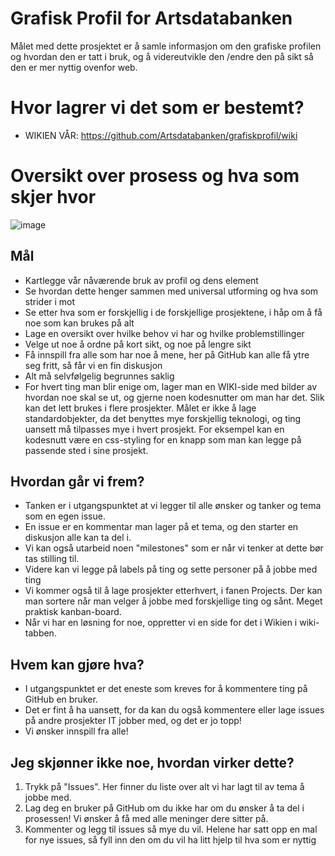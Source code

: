 # Grafisk Profil for Artsdatabanken
Målet med dette prosjektet er å samle informasjon om den grafiske profilen og hvordan den er tatt i bruk, og å videreutvikle den /endre den på sikt så den er mer nyttig ovenfor web.

# Hvor lagrer vi det som er bestemt?

- WIKIEN VÅR: https://github.com/Artsdatabanken/grafiskprofil/wiki


# Oversikt over prosess og hva som skjer hvor
![image](https://user-images.githubusercontent.com/281359/59923787-8f021780-9434-11e9-98af-3712f58c7eb2.png)

## Mål
- Kartlegge vår nåværende bruk av profil og dens element
- Se hvordan dette henger sammen med universal utforming og hva som strider i mot
- Se etter hva som er forskjellig i de forskjellige prosjektene, i håp om å få noe som kan brukes på alt
- Lage en oversikt over hvilke behov vi har og hvilke problemstillinger
- Velge ut noe å ordne på kort sikt, og noe på lengre sikt
- Få innspill fra alle som har noe å mene, her på GitHub kan alle få ytre seg fritt, så får vi en fin diskusjon
- Alt må selvfølgelig begrunnes saklig
- For hvert ting man blir enige om, lager man en WIKI-side med bilder av hvordan noe skal se ut, og gjerne noen kodesnutter om man har det. Slik kan det lett brukes i flere prosjekter. Målet er ikke å lage standardobjekter, da det benyttes mye forskjellig teknologi, og ting uansett må tilpasses mye i hvert prosjekt. For eksempel kan en kodesnutt være en css-styling for en knapp som man kan legge på passende sted i sine prosjekt.

## Hvordan går vi frem?
- Tanken er i utgangspunktet at vi legger til alle ønsker og tanker og tema som en egen issue. 
- En issue er en kommentar man lager på et tema, og den starter en diskusjon alle kan ta del i. 
- Vi kan også utarbeid noen "milestones" som er når vi tenker at dette bør tas stilling til. 
- Videre kan vi legge på labels på ting og sette personer på å jobbe med ting
- Vi kommer også til å lage prosjekter etterhvert, i fanen Projects. Der kan man sortere når man velger å jobbe med forskjellige ting og sånt. Meget praktisk kanban-board.
- Når vi har en løsning for noe, oppretter vi en side for det i Wikien i wiki-tabben.

## Hvem kan gjøre hva?
- I utgangspunktet er det eneste som kreves for å kommentere ting på GitHub en bruker.
- Det er fint å ha uansett, for da kan du også kommentere eller lage issues på andre prosjekter IT jobber med, og det er jo topp!
- Vi ønsker innspill fra alle!

## Jeg skjønner ikke noe, hvordan virker dette?
1) Trykk på "Issues". Her finner du liste over alt vi har lagt til av tema å jobbe med.
2) Lag deg en bruker på GitHub om du ikke har om du ønsker å ta del i prosessen! Vi ønsker å få med alle meninger dere sitter på.
3) Kommenter og legg til issues så mye du vil. Helene har satt opp en mal for nye issues, så fyll inn den om du vil ha litt hjelp til hva som er nyttig

